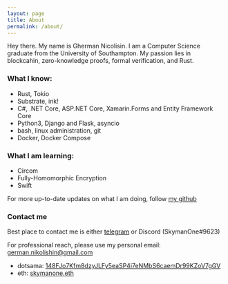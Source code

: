 ```yaml
---
layout: page
title: About
permalink: /about/
---
```


Hey there. My name is Gherman Nicolisin. I am a Computer Science graduate from the University of Southampton.
My passion lies in blockcahin, zero-knowledge proofs, formal verification, and Rust.

### What I know:
* Rust, Tokio
* Substrate, ink!
* C#, .NET Core, ASP.NET Core, Xamarin.Forms and Entity Framework Core
* Python3, Django and Flask, asyncio
* bash, linux administration, git
* Docker, Docker Compose

### What I am learning:
* Circom
* Fully-Homomorphic Encryption
* Swift

For more up-to-date updates on what I am doing, follow [my github](https://github.com/SkymanOne)

### Contact me

Best place to contact me is either [telegram](https://t.me/SkymanOne) or Discord (SkymanOne#9623)

For professional reach, please use my personal email:
[german.nikolishin@gmail.com](mailto:german.nikolishin@gmail.com)

- dotsama: [148FJo7Kfm8dzyJLFy5eaSP4i7eNMbS6caemDr99KZoV7gGV](https://sub.id/148FJo7Kfm8dzyJLFy5eaSP4i7eNMbS6caemDr99KZoV7gGV)
- eth: [skymanone.eth](https://app.ens.domains/skymanone.eth)